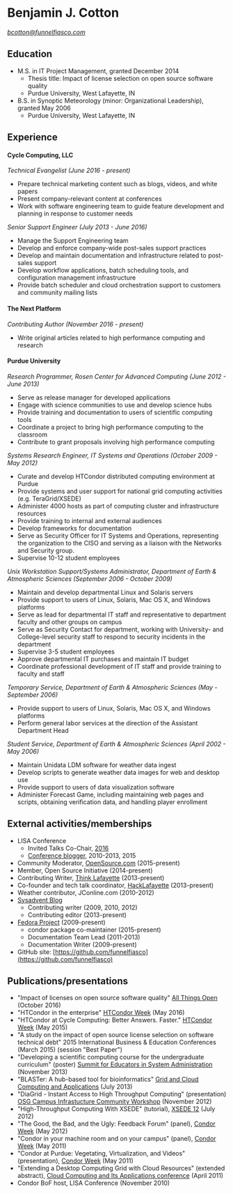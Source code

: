 # Benjamin J. Cotton
*bcotton@funnelfiasco.com*

## Education
* M.S. in IT Project Management, granted December 2014
     * Thesis title: Impact of license selection on open source software quality
     * Purdue University, West Lafayette, IN
* B.S. in Synoptic Meteorology (minor: Organizational Leadership), granted May 2006
     * Purdue University, West Lafayette, IN

## Experience

#### Cycle Computing, LLC
*Technical Evangelist (June 2016 - present)*

* Prepare technical marketing content such as blogs, videos, and white papers
* Present company-relevant content at conferences
* Work with software engineering team to guide feature development and planning in response to customer needs

*Senior Support Engineer (July 2013 - June 2016)*

* Manage the Support Engineering team
* Develop and enforce company-wide post-sales support practices
* Develop and maintain documentation and infrastructure related to post-sales support
* Develop workflow applications, batch scheduling tools, and configuration management infrastructure
* Provide batch scheduler and cloud orchestration support to customers and community mailing lists

#### The Next Platform
*Contributing Author (November 2016 - present)*

* Write original articles related to high performance computing and research

#### Purdue University
*Research Programmer, Rosen Center for Advanced Computing (June 2012 - June 2013)*

* Serve as release manager for developed applications
* Engage with science communities to use and develop science hubs
* Provide training and documentation to users of scientific computing tools
* Coordinate a project to bring high performance computing to the classroom
* Contribute to grant proposals involving high performance computing

*Systems Research Engineer, IT Systems and Operations (October 2009 - May 2012)*

* Curate and develop HTCondor distributed computing environment at Purdue
* Provide systems and user support for national grid computing activities (e.g. TeraGrid/XSEDE)
* Administer 4000 hosts as part of computing cluster and infrastructure resources
* Provide training to internal and external audiences
* Develop frameworks for documentation
* Serve as Security Officer for IT Systems and Operations, representing the organization to the CISO and serving as a liaison with the Networks and Security group.
* Supervise 10-12 student employees

*Unix Workstation Support/Systems Administrator, Department of Earth & Atmospheric Sciences (September 2006 - October 2009)*

* Maintain and develop departmental Linux and Solaris servers
* Provide support to users of Linux, Solaris, Mac OS X, and Windows platforms
* Serve as lead for departmental IT staff and representative to department faculty and other groups on campus
* Serve as Security Contact for department, working with University- and College-level security staff to respond to security incidents in the department
* Supervise 3-5 student employees
* Approve departmental IT purchases and maintain IT budget
* Coordinate professional development of IT staff and provide training to faculty and staff

*Temporary Service, Department of Earth & Atmospheric Sciences (May - September 2006)*

* Provide support to users of Linux, Solaris, Mac OS X, and Windows platforms
* Perform general labor services at the direction of the Assistant Department Head

*Student Service, Department of Earth & Atmospheric Sciences (April 2002 - May 2006)*

* Maintain Unidata LDM software for weather data ingest
* Develop scripts to generate weather data images for web and desktop use
* Provide support to users of data visualization software
* Administer Forecast Game, including maintaining web pages and scripts, obtaining verification data, and handling player enrollment

## External activities/memberships

* LISA Conference
    * Invited Talks Co-Chair, [2016][lisa16]
    * [Conference blogger][lisablog], 2010-2013, 2015
* Community Moderator, [OpenSource.com][OSDC] (2015-present)
* Member, Open Source Initiative (2014-present)
* Contributing Writer, [Think Lafayette][thinklafayette] (2013-present)
* Co-founder and tech talk coordinator, [HackLafayette][hacklafayette] (2013-present)
* Weather contributor, JConline.com (2010-2012)
* [Sysadvent Blog][sysadvent]
    * Contributing writer (2009, 2010, 2012)
    * Contributing editor (2013-present)
* [Fedora Project][fedora] (2009-present)
    * condor package co-maintainer (2015-present)
    * Documentation Team Lead (2011-2013)
    * Documentation Writer (2009-present)
* GitHub site: [https://github.com/funnelfiasco](https://github.com/funnelfiasco)

## Publications/presentations
* "Impact of licenses on open source software quality" [All Things Open](ato2016) (October 2016)
* "HTCondor in the enterprise" [HTCondor Week][htcondorweek16] (May 2016)
* "HTCondor at Cycle Computing: Better Answers. Faster." [HTCondor Week][htcondorweek15] (May 2015)
* "A study on the impact of open source license selection on software technical debt" 2015 International Business & Education Conferences (March 2015) (session "Best Paper")
* "Developing a scientific computing course for the undergraduate curriculum" (poster) [Summit for Educators in System Administration][sesa13] (November 2013)
* "BLASTer: A hub-based tool for bioinformatics" [Grid and Cloud Computing and Applications][gca13] (July 2013)
* "DiaGrid - Instant Access to High Throughput Computing" (presentation) [OSG Campus Infrastucture Community Workshop][osgcicw12] (November 2012)
* "High-Throughput Computing With XSEDE" (tutorial), [XSEDE 12][xsede12] (July 2012)
* "The Good, the Bad, and the Ugly: Feedback Forum" (panel), [Condor Week][condorweek12] (May 2012)
* "Condor in your machine room and on your campus" (panel), [Condor Week][condorweek11] (May 2011)
* "Condor at Purdue: Vegetating, Virtualization, and Videos" (presentation), [Condor Week][condorweek11] (May 2011) 
* "Extending a Desktop Computing Grid with Cloud Resources" (extended abstract), [Cloud Computing and Its Applications conference][cca11] (April 2011)
* Condor BoF host, LISA Conference (November 2010)

[thinklafayette]: http://thinklafayette.com
[lisablog]: http://usenix.org/blog
[lisa16]: http://usenix.org/conference/lisa16
[sysadvent]: http://sysadvent.blogspot.com/
[fedora]: http://fedoraproject.org
[cca11]: http://cca11.org/
[condorweek11]: http://www.cs.wisc.edu/condor/CondorWeek2011/
[condorweek12]: http://www.cs.wisc.edu/condor/CondorWeek2012/
[xsede12]: https://www.xsede.org/web/xsede12/
[osgcicw12]: https://indico.fnal.gov/conferenceTimeTable.py?confId=5927
[gca13]: http://www.world-academy-of-science.org/worldcomp13/ws/conferences/gca13
[sesa13]: https://www.usenix.org/conference/sesa13
[osdc]: http://opensource.com
[hacklafayette]: http://hacklafayette.com
[htcondorweek15]: http://research.cs.wisc.edu/htcondor/HTCondorWeek2015/presentations/CottonB_CycleComputing.pdf
[htcondorweek16]: http://research.cs.wisc.edu/htcondor/HTCondorWeek2016/presentations/CycleComputing.pdf
[ato2016]: https://allthingsopen.org/2016/
